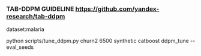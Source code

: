 ### TAB-DDPM GUIDELINE https://github.com/yandex-research/tab-ddpm

dataset:malaria


python scripts/tune_ddpm.py churn2 6500 synthetic catboost ddpm_tune --eval_seeds

